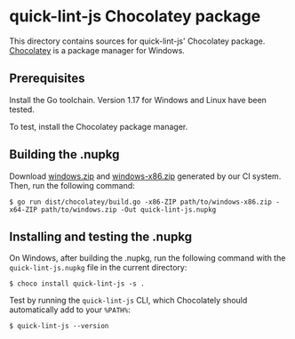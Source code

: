 # quick-lint-js Chocolatey package

This directory contains sources for quick-lint-js'
Chocolatey package. [Chocolatey][] is a package manager for
Windows.

## Prerequisites

Install the Go toolchain. Version 1.17 for Windows and Linux
have been tested.

To test, install the Chocolatey package manager.

## Building the .nupkg

Download [windows.zip][] and [windows-x86.zip][] generated by our CI
system. Then, run the following command:

    $ go run dist/chocolatey/build.go -x86-ZIP path/to/windows-x86.zip -x64-ZIP path/to/windows.zip -Out quick-lint-js.nupkg

## Installing and testing the .nupkg

On Windows, after building the .nupkg, run the following
command with the `quick-lint-js.nupkg` file in the current
directory:

    $ choco install quick-lint-js -s .

Test by running the `quick-lint-js` CLI, which Chocolately
should automatically add to your `%PATH%`:

    $ quick-lint-js --version

[Chocolatey]: https://chocolatey.org/
[windows-x86.zip]: https://c.quick-lint-js.com/releases/latest/manual/windows-x86.zip
[windows.zip]: https://c.quick-lint-js.com/releases/latest/manual/windows.zip
